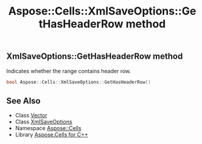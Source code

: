 ﻿---
title: Aspose::Cells::XmlSaveOptions::GetHasHeaderRow method
linktitle: GetHasHeaderRow
second_title: Aspose.Cells for C++ API Reference
description: 'Aspose::Cells::XmlSaveOptions::GetHasHeaderRow method. Indicates whether the range contains header row in C++.'
type: docs
weight: 1000
url: /cpp/aspose.cells/xmlsaveoptions/gethasheaderrow/
---
## XmlSaveOptions::GetHasHeaderRow method


Indicates whether the range contains header row.

```cpp
bool Aspose::Cells::XmlSaveOptions::GetHasHeaderRow()
```

## See Also

* Class [Vector](../../vector/)
* Class [XmlSaveOptions](../)
* Namespace [Aspose::Cells](../../)
* Library [Aspose.Cells for C++](../../../)
